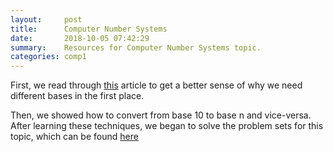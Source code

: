 ```yaml
---
layout:     post
title:      Computer Number Systems
date:       2018-10-05 07:42:29
summary:    Resources for Computer Number Systems topic.
categories: comp1
---
```


First, we read through
[this](https://betterexplained.com/articles/numbers-and-bases/)
article to get a better sense of why we need different bases in the
first place.

Then, we showed how to convert from base 10 to base n and vice-versa.
After learning these techniques, we began to solve the problem
sets for this topic, which can be found
[here]('../misc_files/comp-number-systems.pdf')